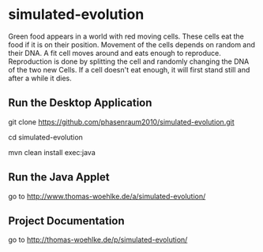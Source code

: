 simulated-evolution
===================

Green food appears in a world with red moving cells. These cells eat the food if it is on their position.
Movement of the cells depends on random and their DNA. A fit cell moves around and eats enough to reproduce.
Reproduction is done by splitting the cell and randomly changing the DNA of the two new Cells.
If a cell doesn't eat enough, it will first stand still and after a while it dies.

Run the Desktop Application
---------------------------

git clone https://github.com/phasenraum2010/simulated-evolution.git

cd simulated-evolution

mvn clean install exec:java

Run the Java Applet
-------------------
go to http://www.thomas-woehlke.de/a/simulated-evolution/

Project Documentation
---------------------
go to http://thomas-woehlke.de/p/simulated-evolution/

